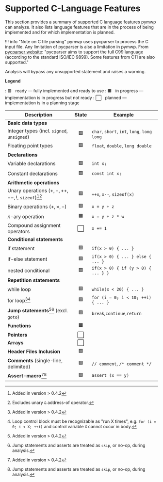 # Supported C-Language Features

This section provides a summary of supported C language features pymwp can
analyze. It also lists language features that are in the process of being
implemented and for which implementation is planned.

!!! info "Note on C file parsing"
    pymwp uses pycparser to process the C input file. Any limitation of
    pycparser is also a limitation in pymwp. From
    [pycparser website](https://github.com/eliben/pycparser):
    "pycparser aims to support the full C99 language (according to the
    standard ISO/IEC 9899). Some features from C11 are also supported."

Analysis will bypass any unsupported statement and raises a warning.

**Legend**

:  🟩 &nbsp; ready — fully implemented and ready to use
:  🟧 &nbsp; in progress — implementation is in progress but not ready
:  ⬜ &nbsp; planned — implementation is in a planning stage

| Description                                          | State | Example                                     |
|------------------------------------------------------|:-----:|---------------------------------------------|
| **Basic data types**                                 |       |                                             |
| Integer types (incl. `signed`, `unsigned`)           |  🟩   | `char`, `short`, `int`, `long`, `long long` |
| Floating point types                                 |  🟩   | `float`, `double`, `long double`            |
| **Declarations**                                     |       |                                             |     
| Variable declarations                                |  🟩   | `int x;`                                    |
| Constant declarations                                |  🟩   | `const int x;`                              |
| **Arithmetic operations**                            |       |                                             |
| Unary operations ($+, -, ++,--,!$, `sizeof`)[^1][^2] |  🟩   | `++x`, `x--`, `sizeof(x)`                   |
| Binary operations ($+, \times, -$)                   |  🟩   | `x = y + z`                                 |
| $n$-ary operation                                    |  🟧   | `x = y + z * w`                             |
| Compound assignment operators                        |   ⬜   | `x += 1`                                    |
| **Conditional statements**                           |       |                                             |
| if statement                                         |  🟩   | `if(x > 0) { ... }`                         |
| if-else statement                                    |  🟩   | `if(x > 0) { ... } else { ... }`            |
| nested conditional                                   |  🟩   | `if(x > 0) { if (y > 0) { ... } }`          |
| **Repetition statements**                            |       |                                             |
| while loop                                           |  🟩   | `while(x < 20) { ... }`                     |
| for loop[^1][^3]                                     |  🟩   | `for (i = 0; i < 10; ++i) { ... }`          |
| **Jump statements**[^1][^4] (excl. `goto`)           |  🟩   | `break`,`continue`,`return`                 |
| **Functions**                                        |  🟧   |                                             |     
| **Pointers**                                         |   ⬜   |                                             |     
| **Arrays**                                           |   ⬜   |                                             |      
| **Header Files Inclusion**                           |  🟩   |                                             |      
| **Comments** (single-line, delimited)                |  🟩   | `// comment`, `/* comment */`               |
| **Assert-macro**[^1][^4]                             |  🟩   | `assert (x == y)`                           |

[^1]: Added in version > 0.4.2
[^2]: Excludes unary `&` address-of operator.
[^3]: Loop control block must be recognizable as "run X times", e.g. `for (i = 0; i < X; ++i)` and control variable `X` cannot occur in body.
[^4]: Jump statements and asserts are treated as `skip`, or no-op, during analysis.